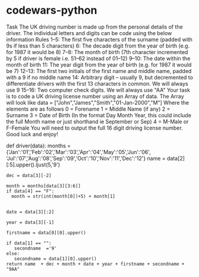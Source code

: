 # codewars-python
Task
 The UK driving number is made up from the personal details of the driver. The individual letters and digits can be code using the below information
 Rules
 1–5: The first five characters of the surname (padded with 9s if less than 5 characters)
6: The decade digit from the year of birth (e.g. for 1987 it would be 8)
7–8: The month of birth (7th character incremented by 5 if driver is female i.e. 51–62 instead of 01–12)
9–10: The date within the month of birth
11: The year digit from the year of birth (e.g. for 1987 it would be 7)
12–13: The first two initials of the first name and middle name, padded with a 9 if no middle name
14: Arbitrary digit – usually 9, but decremented to differentiate drivers with the first 13 characters in common. We will always use 9
15–16: Two computer check digits. We will always use "AA"
Your task is to code a UK driving license number using an Array of data. The Array will look like
data = ["John","James","Smith","01-Jan-2000","M"]
Where the elements are as follows
0 = Forename
1 = Middle Name (if any)
2 = Surname
3 = Date of Birth (In the format Day Month Year, this could include the full Month name or just shorthand ie September or Sep)
4 = M-Male or F-Female
You will need to output the full 16 digit driving license number.
Good luck and enjoy!



def driver(data):
    months = {'Jan':'01','Feb':'02','Mar':'03','Apr':'04','May':'05','Jun':'06',
          'Jul':'07','Aug':'08','Sep':'09','Oct':'10','Nov':'11','Dec':'12'}
    name = data[2][:5].upper().ljust(5,'9')       

    dec = data[3][-2]
    
    month = months[data[3][3:6]]
    if data[4] == "F":
      month = str(int(month[0])+5) + month[1]
    
    
    date = data[3][:2]
    
    year = data[3][-1]
    
    firstname = data[0][0].upper()
    
    if data[1] == "":
       secondname  ='9'
    else:
       secondname = data[1][0].upper()
    return name  + dec + month + date + year + firstname + secondname + "9AA"


   
